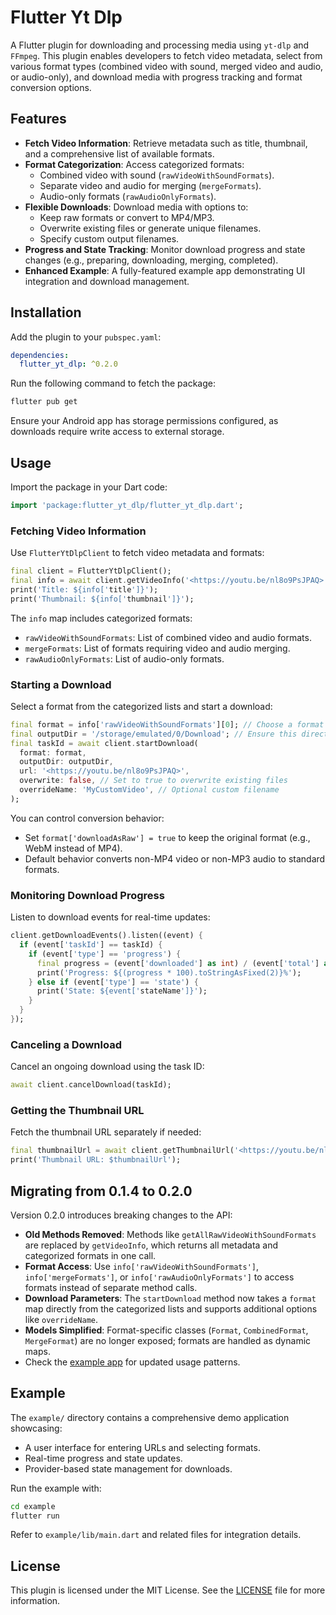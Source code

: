 # Flutter Yt Dlp

A Flutter plugin for downloading and processing media using `yt-dlp` and `FFmpeg`. This plugin enables developers to fetch video metadata, select from various format types (combined video with sound, merged video and audio, or audio-only), and download media with progress tracking and format conversion options.

## Features

- **Fetch Video Information**: Retrieve metadata such as title, thumbnail, and a comprehensive list of available formats.
- **Format Categorization**: Access categorized formats:
  - Combined video with sound (`rawVideoWithSoundFormats`).
  - Separate video and audio for merging (`mergeFormats`).
  - Audio-only formats (`rawAudioOnlyFormats`).
- **Flexible Downloads**: Download media with options to:
  - Keep raw formats or convert to MP4/MP3.
  - Overwrite existing files or generate unique filenames.
  - Specify custom output filenames.
- **Progress and State Tracking**: Monitor download progress and state changes (e.g., preparing, downloading, merging, completed).
- **Enhanced Example**: A fully-featured example app demonstrating UI integration and download management.

## Installation

Add the plugin to your `pubspec.yaml`:

```yaml
dependencies:
  flutter_yt_dlp: ^0.2.0
```

Run the following command to fetch the package:

```bash
flutter pub get
```

Ensure your Android app has storage permissions configured, as downloads require write access to external storage.

## Usage

Import the package in your Dart code:

```dart
import 'package:flutter_yt_dlp/flutter_yt_dlp.dart';
```

### Fetching Video Information

Use `FlutterYtDlpClient` to fetch video metadata and formats:

```dart
final client = FlutterYtDlpClient();
final info = await client.getVideoInfo('<https://youtu.be/nl8o9PsJPAQ>');
print('Title: ${info['title']}');
print('Thumbnail: ${info['thumbnail']}');
```

The `info` map includes categorized formats:

- `rawVideoWithSoundFormats`: List of combined video and audio formats.
- `mergeFormats`: List of formats requiring video and audio merging.
- `rawAudioOnlyFormats`: List of audio-only formats.

### Starting a Download

Select a format from the categorized lists and start a download:

```dart
final format = info['rawVideoWithSoundFormats'][0]; // Choose a format
final outputDir = '/storage/emulated/0/Download'; // Ensure this directory exists
final taskId = await client.startDownload(
  format: format,
  outputDir: outputDir,
  url: '<https://youtu.be/nl8o9PsJPAQ>',
  overwrite: false, // Set to true to overwrite existing files
  overrideName: 'MyCustomVideo', // Optional custom filename
);
```

You can control conversion behavior:

- Set `format['downloadAsRaw'] = true` to keep the original format (e.g., WebM instead of MP4).
- Default behavior converts non-MP4 video or non-MP3 audio to standard formats.

### Monitoring Download Progress

Listen to download events for real-time updates:

```dart
client.getDownloadEvents().listen((event) {
  if (event['taskId'] == taskId) {
    if (event['type'] == 'progress') {
      final progress = (event['downloaded'] as int) / (event['total'] as int);
      print('Progress: ${(progress * 100).toStringAsFixed(2)}%');
    } else if (event['type'] == 'state') {
      print('State: ${event['stateName']}');
    }
  }
});
```

### Canceling a Download

Cancel an ongoing download using the task ID:

```dart
await client.cancelDownload(taskId);
```

### Getting the Thumbnail URL

Fetch the thumbnail URL separately if needed:

```dart
final thumbnailUrl = await client.getThumbnailUrl('<https://youtu.be/nl8o9PsJPAQ>');
print('Thumbnail URL: $thumbnailUrl');
```

## Migrating from 0.1.4 to 0.2.0

Version 0.2.0 introduces breaking changes to the API:

- **Old Methods Removed**: Methods like `getAllRawVideoWithSoundFormats` are replaced by `getVideoInfo`, which returns all metadata and categorized formats in one call.
- **Format Access**: Use `info['rawVideoWithSoundFormats']`, `info['mergeFormats']`, or `info['rawAudioOnlyFormats']` to access formats instead of separate method calls.
- **Download Parameters**: The `startDownload` method now takes a `format` map directly from the categorized lists and supports additional options like `overrideName`.
- **Models Simplified**: Format-specific classes (`Format`, `CombinedFormat`, `MergeFormat`) are no longer exposed; formats are handled as dynamic maps.
- Check the [example app](#example) for updated usage patterns.

## Example

The `example/` directory contains a comprehensive demo application showcasing:

- A user interface for entering URLs and selecting formats.
- Real-time progress and state updates.
- Provider-based state management for downloads.

Run the example with:

```bash
cd example
flutter run
```

Refer to `example/lib/main.dart` and related files for integration details.

## License

This plugin is licensed under the MIT License. See the [LICENSE](LICENSE) file for more information.
